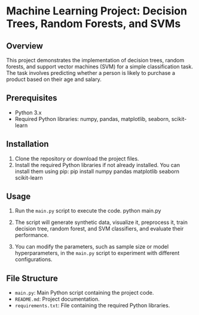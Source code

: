 # Machine Learning Project: Decision Trees, Random Forests, and SVMs

## Overview
This project demonstrates the implementation of decision trees, random forests, and support vector machines (SVM) for a simple classification task. The task involves predicting whether a person is likely to purchase a product based on their age and salary.

## Prerequisites
- Python 3.x
- Required Python libraries: numpy, pandas, matplotlib, seaborn, scikit-learn

## Installation
1. Clone the repository or download the project files.
2. Install the required Python libraries if not already installed. You can install them using pip:
pip install numpy pandas matplotlib seaborn scikit-learn



## Usage
1. Run the `main.py` script to execute the code.
python main.py


2. The script will generate synthetic data, visualize it, preprocess it, train decision tree, random forest, and SVM classifiers, and evaluate their performance.
3. You can modify the parameters, such as sample size or model hyperparameters, in the `main.py` script to experiment with different configurations.

## File Structure
- `main.py`: Main Python script containing the project code.
- `README.md`: Project documentation.
- `requirements.txt`: File containing the required Python libraries.
